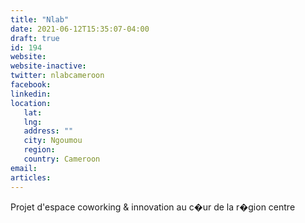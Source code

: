 ```yaml
---
title: "Nlab"
date: 2021-06-12T15:35:07-04:00
draft: true
id: 194
website: 
website-inactive: 
twitter: nlabcameroon
facebook: 
linkedin: 
location: 
   lat: 
   lng: 
   address: ""
   city: Ngoumou
   region: 
   country: Cameroon
email: 
articles:
---
```

Projet d'espace coworking & innovation au c�ur de la r�gion centre
